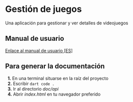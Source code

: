 # Gestión de juegos
Una aplicación para gestionar y ver detalles de videojuegos

## Manual de usuario
[Enlace al manual de usuario [ES]]()

## Para generar la documentación
&nbsp;&nbsp;**1.** En una terminal situarse en la raíz del proyecto\
&nbsp;&nbsp;**2.** Escribir ```dart code .```\
&nbsp;&nbsp;**3.** Ir al directorio *doc/api*\
&nbsp;&nbsp;**4.** Abrir *index.html* en tu navegador preferido